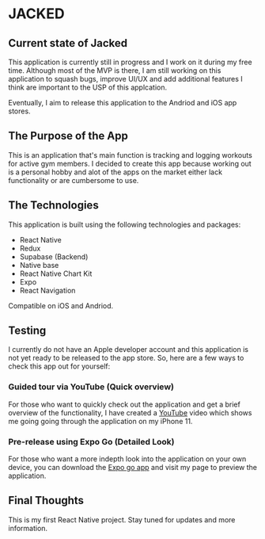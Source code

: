# JACKED 


## Current state of Jacked

This application is currently still in progress and I work on it during my free time. Although most of the MVP is there, I am still working on this application to squash bugs, improve UI/UX and 
add additional features I think are important to the USP of this applcation. 

Eventually, I aim to release this application to the Andriod and iOS app stores.

## The Purpose of the App

This is an application that's main function is tracking and logging workouts for active gym members. I decided to create this app because working out is a personal hobby
and alot of the apps on the market either lack functionality or are cumbersome to use. 

## The Technologies 

This application is built using the following technologies and packages:
- React Native
- Redux 
- Supabase (Backend)
- Native base 
- React Native Chart Kit
- Expo
- React Navigation

Compatible on iOS and Andriod.

## Testing

I currently do not have an Apple developer account and this application is not yet ready to be released to the app store. 
So, here are a few ways to check this app out for yourself:

### Guided tour via YouTube (Quick overview)

For those who want to quickly check out the application and get a brief overview of the functionality, I have created a [YouTube](www.youtube.com) video which shows me going 
going through the application on my iPhone 11.

### Pre-release using Expo Go (Detailed Look)

For those who want a more indepth look into the application on your own device, you can download the [Expo go app](https://apps.apple.com/us/app/expo-go/id982107779)
and visit my page to preview the application.

## Final Thoughts

This is my first React Native project.
Stay tuned for updates and more information.
